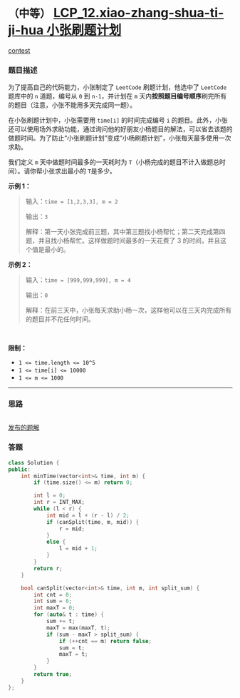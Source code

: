 # `（中等）` [LCP_12.xiao-zhang-shua-ti-ji-hua 小张刷题计划](https://leetcode-cn.com/problems/xiao-zhang-shua-ti-ji-hua/)
[contest](https://leetcode-cn.com/contest/season/2020-spring/problems/xiao-zhang-shua-ti-ji-hua/)

### 题目描述
<p>为了提高自己的代码能力，小张制定了 <code>LeetCode</code> 刷题计划，他选中了 <code>LeetCode</code> 题库中的 <code>n</code> 道题，编号从 <code>0</code> 到 <code>n-1</code>，并计划在 <code>m</code> 天内<strong>按照题目编号顺序</strong>刷完所有的题目（注意，小张不能用多天完成同一题）。</p>

<p>在小张刷题计划中，小张需要用 <code>time[i]</code> 的时间完成编号 <code>i</code> 的题目。此外，小张还可以使用场外求助功能，通过询问他的好朋友小杨题目的解法，可以省去该题的做题时间。为了防止“小张刷题计划”变成“小杨刷题计划”，小张每天最多使用一次求助。</p>

<p>我们定义 <code>m</code> 天中做题时间最多的一天耗时为 <code>T</code>（小杨完成的题目不计入做题总时间）。请你帮小张求出最小的 <code>T</code>是多少。</p>

<p><strong>示例 1：</strong></p>

<blockquote>
<p>输入：<code>time = [1,2,3,3], m = 2</code></p>

<p>输出：<code>3</code></p>

<p>解释：第一天小张完成前三题，其中第三题找小杨帮忙；第二天完成第四题，并且找小杨帮忙。这样做题时间最多的一天花费了 3 的时间，并且这个值是最小的。</p>
</blockquote>

<p><strong>示例 2：</strong></p>

<blockquote>
<p>输入：<code>time = [999,999,999], m = 4</code></p>

<p>输出：<code>0</code></p>

<p>解释：在前三天中，小张每天求助小杨一次，这样他可以在三天内完成所有的题目并不花任何时间。</p>
</blockquote>

<p>&nbsp;</p>

<p><strong>限制：</strong></p>

<ul>
	<li><code>1 <= time.length <= 10^5</code></li>
	<li><code>1 <= time[i] <= 10000</code></li>
	<li><code>1 <= m <= 1000</code></li>
</ul>


---
### 思路
```
```

[发布的题解](https://leetcode-cn.com/problems/xiao-zhang-shua-ti-ji-hua/solution/xiao-zhang-shua-ti-ji-hua-by-ikaruga/)

### 答题
``` C++
class Solution {
public:
    int minTime(vector<int>& time, int m) {
        if (time.size() <= m) return 0;

        int l = 0;
        int r = INT_MAX;
        while (l < r) {
            int mid = l + (r - l) / 2;
            if (canSplit(time, m, mid)) {
                r = mid;
            }
            else {
                l = mid + 1;
            }
        }
        return r;
    }

    bool canSplit(vector<int>& time, int m, int split_sum) {
        int cnt = 0;
        int sum = 0;
        int maxT = 0;
        for (auto& t : time) {
            sum += t;
            maxT = max(maxT, t);
            if (sum - maxT > split_sum) {
                if (++cnt == m) return false;
                sum = t;
                maxT = t;
            }
        }
        return true;
    }
};
```




